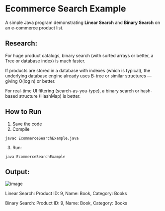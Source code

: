 # Ecommerce Search Example

A simple Java program demonstrating **Linear Search** and **Binary Search** on an e-commerce product list.

## Research:

For huge product catalogs, binary search (with sorted arrays or better, a Tree or database index) is much faster.

If products are stored in a database with indexes (which is typical), the underlying database engine already uses B-tree or similar structures — giving O(log n) or better.

For real-time UI filtering (search-as-you-type), a binary search or hash-based structure (HashMap) is better.


## How to Run

1. Save the code
2. Compile
```
javac EcommerceSearchExample.java
```
3. Run:
```
java EcommerceSearchExample
```

## Output:

![image](https://github.com/user-attachments/assets/669eaaf3-18aa-4e28-a94e-b333daee41a9)

Linear Search:
Product ID: 9, Name: Book, Category: Books

Binary Search:
Product ID: 9, Name: Book, Category: Books
